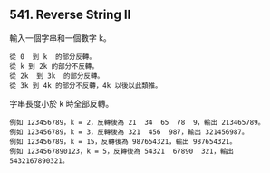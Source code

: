 ## 541. Reverse String II

輸入一個字串和一個數字 k。

```
從 0  到 k  的部分反轉。
從 k 到 2k 的部分不反轉。
從 2k  到 3k  的部分反轉。
從 3k 到 4k 的部分不反轉，4k 以後以此類推。
```

字串長度小於 k 時全部反轉。

```
例如 123456789，k = 2，反轉後為 21  34  65  78  9，輸出 213465789。
例如 123456789，k = 3，反轉後為 321  456  987，輸出 321456987。
例如 123456789，k = 15，反轉後為 987654321，輸出 987654321。
例如 1234567890123，k = 5，反轉後為 54321  67890  321，輸出 5432167890321。
```